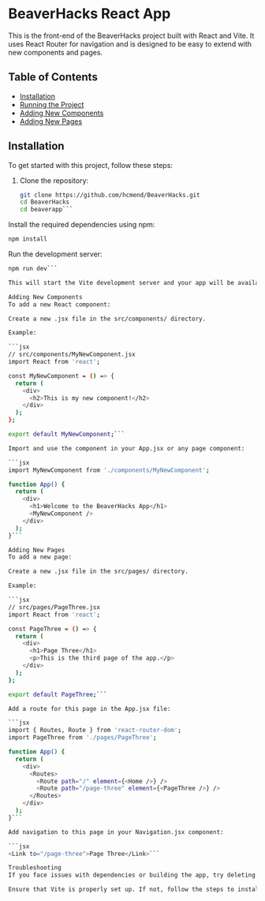 # BeaverHacks React App

This is the front-end of the BeaverHacks project built with React and Vite. It uses React Router for navigation and is designed to be easy to extend with new components and pages.

## Table of Contents

- [Installation](#installation)
- [Running the Project](#running-the-project)
- [Adding New Components](#adding-new-components)
- [Adding New Pages](#adding-new-pages)

## Installation

To get started with this project, follow these steps:

1. Clone the repository:

   ```bash
   git clone https://github.com/hcmend/BeaverHacks.git
   cd BeaverHacks
   cd beaverapp```

Install the required dependencies using npm:

```bash
npm install
```
Run the development server:

```bash
npm run dev```

This will start the Vite development server and your app will be available at http://localhost:5173.

Adding New Components
To add a new React component:

Create a new .jsx file in the src/components/ directory.

Example:

```jsx
// src/components/MyNewComponent.jsx
import React from 'react';

const MyNewComponent = () => {
  return (
    <div>
      <h2>This is my new component!</h2>
    </div>
  );
};

export default MyNewComponent;```

Import and use the component in your App.jsx or any page component:

```jsx
import MyNewComponent from './components/MyNewComponent';

function App() {
  return (
    <div>
      <h1>Welcome to the BeaverHacks App</h1>
      <MyNewComponent />
    </div>
  );
}```

Adding New Pages
To add a new page:

Create a new .jsx file in the src/pages/ directory.

Example:

```jsx
// src/pages/PageThree.jsx
import React from 'react';

const PageThree = () => {
  return (
    <div>
      <h1>Page Three</h1>
      <p>This is the third page of the app.</p>
    </div>
  );
};

export default PageThree;```

Add a route for this page in the App.jsx file:

```jsx
import { Routes, Route } from 'react-router-dom';
import PageThree from './pages/PageThree';

function App() {
  return (
    <div>
      <Routes>
        <Route path="/" element={<Home />} />
        <Route path="/page-three" element={<PageThree />} />
      </Routes>
    </div>
  );
}```

Add navigation to this page in your Navigation.jsx component:

```jsx
<Link to="/page-three">Page Three</Link>```

Troubleshooting
If you face issues with dependencies or building the app, try deleting the node_modules/ folder and running npm install again.

Ensure that Vite is properly set up. If not, follow the steps to install and configure it.

